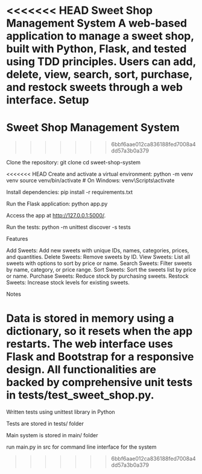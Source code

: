 <<<<<<< HEAD
Sweet Shop Management System
A web-based application to manage a sweet shop, built with Python, Flask, and tested using TDD principles. Users can add, delete, view, search, sort, purchase, and restock sweets through a web interface.
Setup
=======
# Sweet Shop Management System
>>>>>>> 6bbf6aae012ca836188fed7008a4dd57a3b0a379

Clone the repository:
git clone <repository-url>
cd sweet-shop-system

<<<<<<< HEAD
Create and activate a virtual environment:
python -m venv venv
source venv/bin/activate # On Windows: venv\Scripts\activate

Install dependencies:
pip install -r requirements.txt

Run the Flask application:
python app.py

Access the app at http://127.0.0.1:5000/.

Run the tests:
python -m unittest discover -s tests

Features

Add Sweets: Add new sweets with unique IDs, names, categories, prices, and quantities.
Delete Sweets: Remove sweets by ID.
View Sweets: List all sweets with options to sort by price or name.
Search Sweets: Filter sweets by name, category, or price range.
Sort Sweets: Sort the sweets list by price or name.
Purchase Sweets: Reduce stock by purchasing sweets.
Restock Sweets: Increase stock levels for existing sweets.

Notes

Data is stored in memory using a dictionary, so it resets when the app restarts.
The web interface uses Flask and Bootstrap for a responsive design.
All functionalities are backed by comprehensive unit tests in tests/test_sweet_shop.py.
=======
Written tests using unittest library in Python

Tests are stored in tests/ folder

Main system is stored in main/ folder

run main.py in src for command line interface for the system
>>>>>>> 6bbf6aae012ca836188fed7008a4dd57a3b0a379
